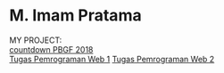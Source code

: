 # M. Imam Pratama

MY PROJECT:  
<a href="/pbgf2018">countdown PBGF 2018</a>  
<a href="/pweb1">Tugas Pemrograman Web 1</a>
<a href="/pweb2">Tugas Pemrograman Web 2</a>

